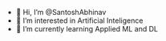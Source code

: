 - 👋 Hi, I’m @SantoshAbhinav
- 👀 I’m interested in Artificial Inteligence
- 🌱 I’m currently learning Applied ML and DL

<!---
SantoshAbhinav/SantoshAbhinav is a ✨ special ✨ repository because its `README.md` (this file) appears on your GitHub profile.
You can click the Preview link to take a look at your changes.
--->
